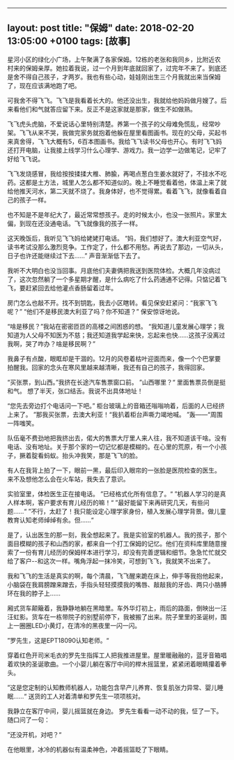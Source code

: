 
---
layout: post
title: "保姆"
date: 2018-02-20 13:05:00 +0100
tags: [故事]
---

星河小区的绿化小广场，上午聚满了各家保姆。12栋的老张和我同乡，比附近农村来的保姆亲厚。她拉着我说，过一个月到年底就回家了，过完年不来了。到底还是舍不得自己孩子，才两岁。我也有些心动，娃娃刚出生三个月我就出来当保姆了，现在应该满地跑了吧。

可我舍不得飞飞。飞飞是我看着长大的。他还没出生，我就给他妈妈做月嫂了。后来看他们和气就答应留下来。反正不是这家就是那家，做生不如做熟。

飞飞虎头虎脑，不爱说话心里特别清楚。养第一个孩子的父母难免慌乱，经常吵架。飞飞从来不哭，我做完家务就抱着他躲在屋里看图画书。现在的父母，买起书来真舍得，飞飞大概有5，6百本图画书。我给飞飞读书父母也开心。有时飞飞妈还打开电脑，让我接上线学习什么心理学、游戏力。我一边学一边做笔记，记牢了好给飞飞说。

飞飞发烧感冒，我给按按揉揉大椎、肺腧，再喝点葱白生姜水就好了，不挂水不吃药。这都是土方法，城里人怎么都不知道似的。晚上不睡觉看着他，体温上来了就给他推天河水，第二天就不烧了。我身体好，也不觉得累。看着飞飞，就像看着自己的孩子一样。

也不知是不是年纪大了，最近常常想孩子。走的时候太小，也没一张照片。家里太偏，到现在还没通电话。飞飞就像我的孩子一样。

这天晚饭后，我听见飞飞妈给姥姥打电话。
“妈，我们想好了。澳大利亚空气好，读书考试没那么激烈竞争。工作定了，什么都不用愁。再说去了那边，一切从头，日子也许还能继续过下去……” 声音渐渐低下去了。

我听不大明白也没当回事。月底他们夫妻俩把我送到医院体检。大概几年没病过了，这次忽然躺了一个多星期才醒，是什么病吃了什么药通通不记得。只惦记着飞飞，要赶紧回去给他灌点香肠留着过年。

房门怎么也敲不开。找不到钥匙，我去小区瞎转。看见保安赶紧问：“我家飞飞呢？”
“他们不是移民澳大利亚了吗？你不知道？” 保安惊讶地说。

“啥是移民？”我站在密密匝匝的高楼之间困惑的想。
“我知道儿童发展心理学；我知道为人父母不知医为不慈；我还知道我学起来快，忘起来也快……这孩子没离过我啊，哭了咋办？啥是移民啊？”

我鼻子有点酸，眼眶却是干涸的。12月的风卷着枯叶迎面而来，像一个个巴掌要拍醒我。回家的念头在寒风里越来越清晰，我还有自己的孩子，我得回家。

“买张票，到山西。”我挤在长途汽车售票窗口前。
”山西哪里？“ 里面售票员倒是挺和气。
想了半天，张口结舌。我说不出具体地址！

“您先去旁边打个电话问一下吧。” 柜台玻璃上的音箱还嗡嗡响着，后面的人已经挤上来了。
”那我买张票，去澳大利亚！“我扒着柜台声嘶力竭地喊。
”轰——“周围一阵嗤笑。

队伍毫不费劲地把我挤出去，偌大的售票大厅里人来人往，我不知道该干啥。没有电话、没有地址。关于那个家的一切记忆都是模糊的。在心里的荒原，有一个小孩子，撅着腚看蚂蚁。抬头冲我笑，那是飞飞的脸。

有人在我背上拍了一下，眼前一黑，最后印入眼帘的一张脸是医院检查的医生。
来不及想他怎么会在火车站，我失去了意识。

实验室里，体检医生正在接电话。
”已经格式化所有信息了。“
”机器人学习的是真人样本啊，客户要求有育儿经历的嘛！“
”最好能留下来再研究几天，有些问题……“
”不行，太赶了！我只能设定心理学家身份，植入发展心理学背景。做儿童教育认知老师绰绰有余。但……“

 是了，认出医生的那一刻，我全想起来了。我是实验室的机器人。我的孩子，那个面目模糊的孩子和山西的家，都来自一个打工保姆的记忆。他们在资料库里随意搜索了一份有育儿经历的保姆样本进行学习，却没有完善逻辑和细节。急急忙忙就交给了客户--和这次一样。嘴角浮起一抹冷笑，可想到飞飞，我就笑不出来了。
 
我和飞飞的生活是真实的啊，每个清晨，飞飞醒来跪在床上，伸手等我抱他起来，小脑袋在我肩膀蹭来蹭去，手指头轻轻摸摸我的嘴唇、敲敲我的牙齿、两只小胳膊环在我的脖子上……

厢式货车颠簸着，我静静地躺在黑暗里。车外华灯初上，雨后的路面，倒映出一汪汪虹影。货车在一栋带院子的别墅前停下，我被搬了出来。院子里里的圣诞树，围上一圈圈LED小黄灯，在清冷的黑夜里一闪一闪。

”罗先生，这是EPT18090认知老师。“

穿着红色开司米毛衣的罗先生指挥工人把我推进屋里。屋里暖融融的，蓝牙音箱唱着欢快的圣诞歌曲。一个小婴儿躺在客厅中间的榉木摇篮里，紧紧闭着眼睛攥着拳头。

”这是您定制的认知教师机器人，功能包含早产儿养育、恢复肌张力异常、婴儿睡眠……“
送货的工人对着清单和罗先生一项项核对。

我静立在客厅中间，婴儿摇篮就在身边。
罗先生看看一动不动的我，怔了一下。随口问了一句：

”还没开机，对吧？“

在他眼里，冰冷的机器似有温柔神色，冲着摇篮眨了下眼睛。

